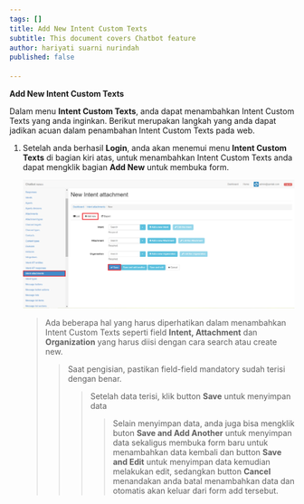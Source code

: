 ```yaml
---
tags: []
title: Add New Intent Custom Texts
subtitle: This document covers Chatbot feature
author: hariyati suarni nurindah
published: false

---
```

**Add New Intent Custom Texts**

Dalam menu **Intent Custom Texts**, anda dapat menambahkan Intent Custom Texts yang anda inginkan. Berikut merupakan langkah yang anda dapat jadikan acuan dalam penambahan Intent Custom Texts pada web.

1. Setelah anda berhasil **Login**, anda akan menemui menu **Intent Custom Texts** di bagian kiri atas, untuk menambahkan Intent Custom Texts anda dapat mengklik bagian **Add New** untuk membuka form.

   ![](/uploads/intent-attachment5.PNG)

   > Ada beberapa hal yang harus diperhatikan dalam menambahkan Intent Custom Texts seperti field **Intent, Attachment** dan **Organization** yang harus diisi dengan cara search atau create new.
   >
   > > Saat pengisian, pastikan field-field mandatory sudah terisi dengan benar.
   > >
   > > > Setelah data terisi, klik button **Save** untuk menyimpan data
   > > >
   > > > > Selain menyimpan data, anda juga bisa mengklik buton **Save and Add Another** untuk menyimpan data sekaligus membuka form baru untuk menambahkan data kembali dan button **Save and Edit** untuk menyimpan data kemudian melakukan edit, sedangkan button **Cancel** menandakan anda batal menambahkan data dan otomatis akan keluar dari form add tersebut.